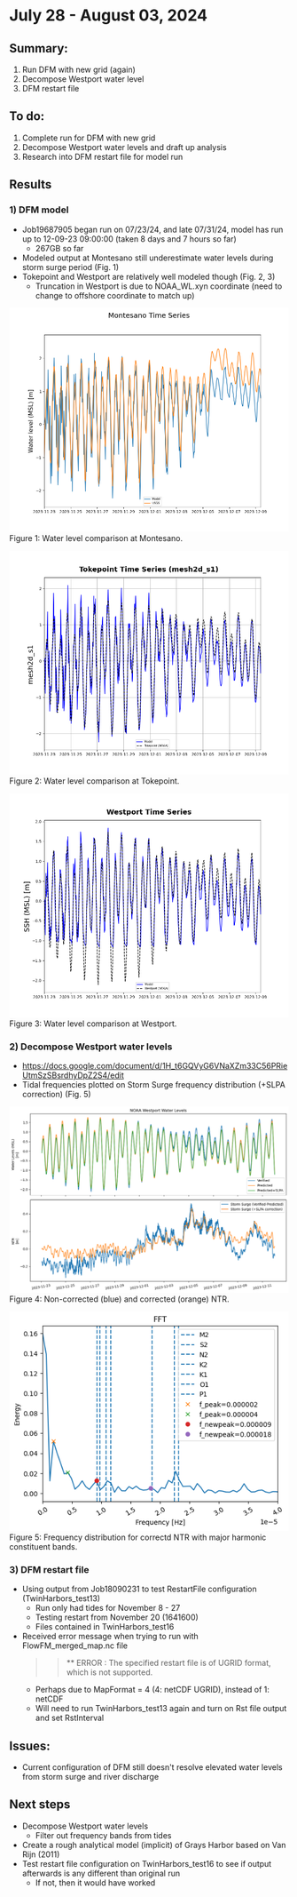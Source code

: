 # July 28 - August 03, 2024

## Summary:
1) Run DFM with new grid (again)
2) Decompose Westport water level
3) DFM restart file

## To do:
1) Complete run for DFM with new grid
2) Decompose Westport water levels and draft up analysis
3) Research into DFM restart file for model run

## Results
### 1) DFM model
- Job19687905 began run on 07/23/24, and late 07/31/24, model has run up to 12-09-23 09:00:00 (taken 8 days and 7 hours so far)
	- 267GB so far
- Modeled output at Montesano still underestimate water levels during storm surge period (Fig. 1)
- Tokepoint and Westport are relatively well modeled though (Fig. 2, 3)
	- Truncation in Westport is due to NOAA_WL.xyn coordinate (need to change to offshore coordinate to match up)

![Montesano water levels](../Figures/080124meeting/Job19687905_montesano_wl.png)
Figure 1: Water level comparison at Montesano.<br>

![Tokepoint water levels](../Figures/080124meeting/Job19687905_tokepoint_wl.png)
Figure 2: Water level comparison at Tokepoint.<br>

![Westport water levels](../Figures/080124meeting/Job19687905_westport_wl.png)
Figure 3: Water level comparison at Westport.<br>

### 2) Decompose Westport water levels
- https://docs.google.com/document/d/1H_t6GQVyG6VNaXZm33C56PRieUtmSzSBsrdhyDpZ2S4/edit
- Tidal frequencies plotted on Storm Surge frequency distribution (+SLPA correction) (Fig. 5)

![NTR Storm Surge](../Figures/080124meeting/Westport_wl_slpa_2hrunningavg.png)
Figure 4: Non-corrected (blue) and corrected (orange) NTR.<br>

![NTR FFT](../Figures/080124meeting/Westport_wl_fft_tidalfreq.png)<br>
Figure 5: Frequency distribution for correctd NTR with major harmonic constituent bands.<br>

### 3) DFM restart file
- Using output from Job18090231 to test RestartFile configuration (TwinHarbors_test13)
	- Run only had tides for November 8 - 27
	- Testing restart from November 20 (1641600)
	- Files contained in TwinHarbors_test16
- Received error message when trying to run with FlowFM_merged_map.nc file
	>> ** ERROR  : The specified restart file is of UGRID format, which is not supported.
	- Perhaps due to MapFormat = 4 (4: netCDF UGRID), instead of 1: netCDF
	- Will need to run TwinHarbors_test13 again and turn on Rst file output and set RstInterval 

## Issues:
- Current configuration of DFM still doesn't resolve elevated water levels from storm surge and river discharge

## Next steps
- Decompose Westport water levels
	- Filter out frequency bands from tides
- Create a rough analytical model (implicit) of Grays Harbor based on Van Rijn (2011)
- Test restart file configuration on TwinHarbors_test16 to see if output afterwards is any different than original run
	- If not, then it would have worked
